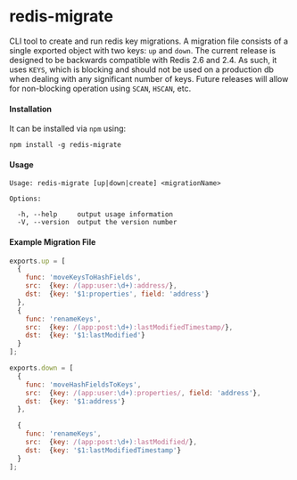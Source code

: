 redis-migrate
=============

CLI tool to create and run redis key migrations. A migration file consists of
a single exported object with two keys: `up` and `down`. The current release is
designed to be backwards compatible with Redis 2.6 and 2.4. As such, it uses
`KEYS`, which is blocking and should not be used on a production db when dealing
with any significant number of keys. Future releases will allow for non-blocking
operation using `SCAN`, `HSCAN`, etc.

#### Installation

It can be installed via `npm` using:

```
npm install -g redis-migrate
```

#### Usage

```
Usage: redis-migrate [up|down|create] <migrationName>

Options:

  -h, --help     output usage information
  -V, --version  output the version number
```

#### Example Migration File

``` javascript
exports.up = [
  {
    func: 'moveKeysToHashFields',
    src:  {key: /(app:user:\d+):address/},
    dst:  {key: '$1:properties', field: 'address'}
  },
  {
    func: 'renameKeys',
    src:  {key: /(app:post:\d+):lastModifiedTimestamp/},
    dst:  {key: '$1:lastModified'}
  }
];

exports.down = [
  {
    func: 'moveHashFieldsToKeys',
    src:  {key: /(app:user:\d+):properties/, field: 'address'},
    dst:  {key: '$1:address'}
  },

  {
    func: 'renameKeys',
    src:  {key: /(app:post:\d+):lastModified/},
    dst:  {key: '$1:lastModifiedTimestamp'}
  }
];
```
